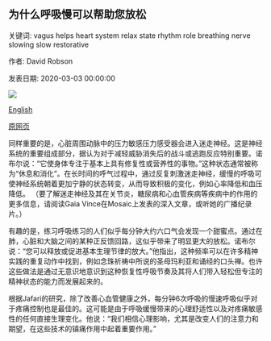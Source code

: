 ## 为什么呼吸慢可以帮助您放松

关键词: vagus helps heart system relax state rhythm role breathing nerve slowing slow restorative

作者: David Robson

发表日期: 2020-03-03 00:00:00

![](https://ichef.bbci.co.uk/wwfeatures/live/624_351/images/live/p0/85/gt/p085gtrx.jpg)

[English](Why%20slowing%20your%20breathing%20helps%20you%20relax.md)

[原网页](https://www.bbc.com/worklife/article/20200303-why-slowing-your-breathing-helps-you-relax)

同样重要的是，心脏周围动脉中的压力敏感压力感受器会进入迷走神经。这是神经系统的重要组成部分，据认为对于减轻威胁消失后的战斗或逃跑反应特别重要。诺布尔说：“它使身体专注于基本上具有修复性或营养性的事物。”这种状态通常被称为“休息和消化”。在长时间的呼气过程中，通过反复刺激迷走神经，缓慢的呼吸可使神经系统朝着更加宁静的状态转变，从而导致积极的变化，例如心率降低和血压降低。 （要了解迷走神经及其在关节炎，糖尿病和心血管疾病等疾病中的作用的更多信息，请阅读Gaia Vince在Mosaic上发表的深入文章，或听她的广播纪录片。）

有趣的是，练习呼吸练习的人们似乎每分钟大约六口气会发现一个甜蜜点。通过在肺，心脏和大脑之间的某种正反馈回路，这似乎带来了明显更大的放松。诺布尔说：“您可以释放或促进基本生理节律的放大。”他指出，这种频率可以在许多精神实践的重复动作中找到，例如念珠祈祷中所说的圣母玛利亚和诵经的口头禅。也许这些做法是通过无意识地意识到这种恢复性呼吸节奏及其将人们带入轻松但专注的精神状态的能力而发展起来的。

根据Jafari的研究，除了改善心血管健康之外，每分钟6次呼吸的慢速呼吸似乎对于疼痛控制也是最佳的。这可能是由于呼吸缓慢带来的心理舒适性以及对疼痛敏感性的任何直接生理变化。他说：“我们相信心理影响，尤其是改变人们的注意力和期望，在这些技术的镇痛作用中起着重要作用。”
